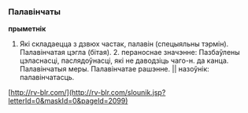 ### Палавінчаты
**прыметнік**

1. Які складаецца з дзвюх частак, палавін (спецыяльны тэрмін). Палавінчатая цэгла (бітая). 2. пераноснае значэнне: Пазбаўлены цэласнасці, паслядоўнасці, які не даводзіць чаго-н. да канца. Палавінчатыя меры. Палавінчатае рашэнне. || назоўнік: палавінчатасць.

<a rel="author">[http://rv-blr.com/](http://rv-blr.com/slounik.jsp?letterId=0&maskId=0&pageId=2099)</a>
